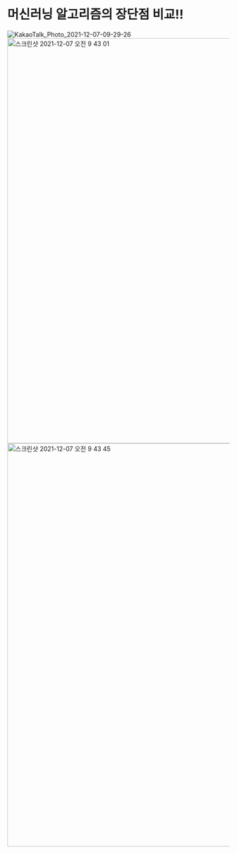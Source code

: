 # 머신러닝 알고리즘의 장단점 비교!!
![KakaoTalk_Photo_2021-12-07-09-29-26](https://user-images.githubusercontent.com/89058117/144944090-d4d3d3d2-d7a9-4c9c-a88c-f2e52d53e8ba.jpeg)
<img width="919" alt="스크린샷 2021-12-07 오전 9 43 01" src="https://user-images.githubusercontent.com/89058117/144945266-12819f62-99cc-4d45-87e5-a7c81abccc4c.png">
<img width="915" alt="스크린샷 2021-12-07 오전 9 43 45" src="https://user-images.githubusercontent.com/89058117/144945343-c6c4e3f0-2d49-4f5a-b6f2-840a1800bc12.png">
